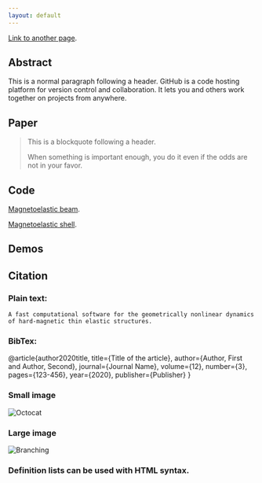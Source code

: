 ```yaml
---
layout: default
---
```

[Link to another page](./another-page.html).

## Abstract

This is a normal paragraph following a header. GitHub is a code hosting platform for version control and collaboration. It lets you and others work together on projects from anywhere.

## Paper

> This is a blockquote following a header.
>
> When something is important enough, you do it even if the odds are not in your favor.

## Code
[Magnetoelastic beam](https://github.com/zhuonanhao/mag_beam). 

[Magnetoelastic shell](https://github.com/zhuonanhao/mag_shell).

## Demos

## Citation

### Plain text:
```
A fast computational software for the geometrically nonlinear dynamics of hard-magnetic thin elastic structures.
```

### BibTex:
@article{author2020title,
title={Title of the article},
author={Author, First and Author, Second},
journal={Journal Name},
volume={12},
number={3},
pages={123-456},
year={2020},
publisher={Publisher}
}



### Small image

![Octocat](https://github.githubassets.com/images/icons/emoji/octocat.png)

### Large image

![Branching](https://guides.github.com/activities/hello-world/branching.png)


### Definition lists can be used with HTML syntax.



